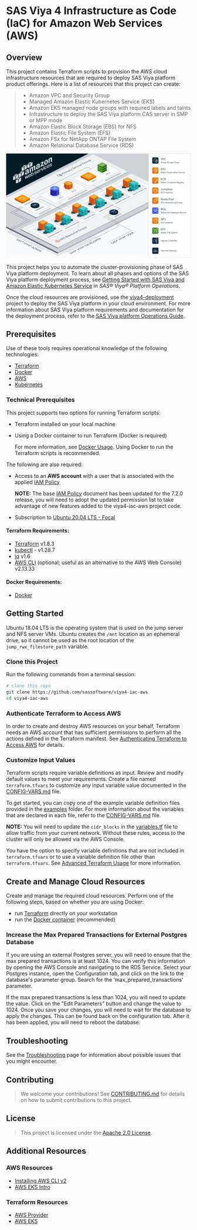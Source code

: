 # SAS Viya 4 Infrastructure as Code (IaC) for Amazon Web Services (AWS)

## Overview

This project contains Terraform scripts to provision the AWS cloud infrastructure resources that are required to deploy SAS Viya platform product offerings. Here is a list of resources that this project can create:

  >- Amazon VPC and Security Group
  >- Managed Amazon Elastic Kubernetes Service (EKS)
  >- Amazon EKS managed node groups with required labels and taints
  >- Infrastructure to deploy the SAS Viya platform CAS server in SMP or MPP mode
  >- Amazon Elastic Block Storage (EBS) for NFS
  >- Amazon Elastic File System (EFS)
  >- Amazon FSx for NetApp ONTAP File System
  >- Amazon Relational Database Service (RDS)

[<img src="./docs/images/viya4-iac-aws-diag.png" alt="Architecture Diagram" width="750"/>](./docs/images/viya4-iac-aws-diag.png?raw=true)

This project helps you to automate the cluster-provisioning phase of SAS Viya platform deployment. To learn about all phases and options of the
SAS Viya platform deployment process, see [Getting Started with SAS Viya and Amazon Elastic Kubernetes Service](https://documentation.sas.com/?cdcId=itopscdc&cdcVersion=default&docsetId=itopscon&docsetTarget=p111dd1k5z99kin1f7mciggn9wop.htm) in _SAS&reg; Viya&reg; Platform Operations_.

Once the cloud resources are provisioned, use the [viya4-deployment](https://github.com/sassoftware/viya4-deployment) project to deploy
the SAS Viya platform in your cloud environment. For more information about SAS Viya platform requirements and documentation for the deployment
process, refer to the [SAS Viya platform Operations Guide](https://documentation.sas.com/?cdcId=itopscdc&cdcVersion=default&docsetId=itopswlcm&docsetTarget=home.htm).

## Prerequisites

Use of these tools requires operational knowledge of the following technologies:

- [Terraform](https://www.terraform.io/intro/index.html)
- [Docker](https://www.docker.com/)
- [AWS](https://aws.amazon.com)
- [Kubernetes](https://kubernetes.io/docs/concepts/)

### Technical Prerequisites

This project supports two options for running Terraform scripts:
- Terraform installed on your local machine
- Using a Docker container to run Terraform (Docker is required)

  For more information, see [Docker Usage](./docs/user/DockerUsage.md). Using Docker to run the Terraform scripts is recommended.

The following are also required:
- Access to an **AWS account** with a user that is associated with the applied [IAM Policy](./files/policies/devops-iac-eks-policy.json)

  **NOTE:** The base [IAM Policy](./files/policies/devops-iac-eks-policy.json) document has been updated for the 7.2.0 release, you will need to adopt the updated permission list to take advantage of new features added to the viya4-iac-aws project code.
- Subscription to [Ubuntu 20.04 LTS - Focal](https://aws.amazon.com/marketplace/pp/prodview-iftkyuwv2sjxi)

#### Terraform Requirements:

- [Terraform](https://www.terraform.io/downloads.html) v1.8.3
- [kubectl](https://kubernetes.io/docs/tasks/tools/install-kubectl/) - v1.28.7
- [jq](https://stedolan.github.io/jq/) v1.6
- [AWS CLI](https://aws.amazon.com/cli) (optional; useful as an alternative to the AWS Web Console) v2.13.33

#### Docker Requirements:

- [Docker](https://docs.docker.com/get-docker/)

## Getting Started

Ubuntu 18.04 LTS is the operating system that is used on the jump server and NFS server VMs. Ubuntu creates the `/mnt` location as an ephemeral drive, so it cannot be used as the root location of the `jump_rwx_filestore_path` variable.

### Clone this Project

Run the following commands from a terminal session:

```bash
# clone this repo
git clone https://github.com/sassoftware/viya4-iac-aws
cd viya4-iac-aws
```

### Authenticate Terraform to Access AWS

In order to create and destroy AWS resources on your behalf, Terraform needs an AWS account that has sufficient permissions to perform all the actions defined in the Terraform manifest. See [Authenticating Terraform to Access AWS](./docs/user/TerraformAWSAuthentication.md) for details.


### Customize Input Values

Terraform scripts require variable definitions as input. Review and modify default values to meet your requirements. Create a file named
`terraform.tfvars` to customize any input variable value documented in the [CONFIG-VARS.md](docs/CONFIG-VARS.md) file.

To get started, you can copy one of the example variable definition files provided in the [examples](./examples) folder. For more information about the
variables that are declared in each file, refer to the [CONFIG-VARS.md](docs/CONFIG-VARS.md) file.

**NOTE:** You will need to update the `cidr_blocks` in the [variables.tf](variables.tf) file to allow traffic from your current network. Without these rules,
access to the cluster will only be allowed via the AWS Console.

You have the option to specify variable definitions that are not included in `terraform.tfvars` or to use a variable definition file other than
`terraform.tfvars`. See [Advanced Terraform Usage](docs/user/AdvancedTerraformUsage.md) for more information.

## Create and Manage Cloud Resources

Create and manage the required cloud resources. Perform one of the following steps, based on whether you are using Docker:

- run [Terraform](docs/user/TerraformUsage.md) directly on your workstation
- run the [Docker container](docs/user/DockerUsage.md) (recommended)

### Increase the Max Prepared Transactions for External Postgres Database

If you are using an external Postgres server, you will need to ensure that the max prepared transactions is at least 1024. You can verify this information by opening the AWS Console and navigating to the RDS Service. Select your Postgres instance, open the Configuration tab, and click on the link to the database's parameter group. Search for the 'max_prepared_transactions' parameter.

If the max prepared transactions is less than 1024, you will need to update the value. Click on the "Edit Parameters" button and change the value to 1024. Once you save your changes, you will need to wait for the database to apply the changes. This can be found back on the configuration tab. After it has been applied, you will need to reboot the database.

## Troubleshooting

See the [Troubleshooting](./docs/Troubleshooting.md) page for information about possible issues that you might encounter.

## Contributing

> We welcome your contributions! See [CONTRIBUTING.md](CONTRIBUTING.md) for details on how to submit contributions to this project.

## License

> This project is licensed under the [Apache 2.0 License](LICENSE).

## Additional Resources

### AWS Resources

- [Installing AWS CLI v2](https://docs.aws.amazon.com/cli/latest/userguide/install-cliv2.html)
- [AWS EKS Intro](https://docs.aws.amazon.com/eks/latest/userguide/what-is-eks.html)

### Terraform Resources

- [AWS Provider](https://registry.terraform.io/providers/hashicorp/aws/latest/docs)
- [AWS EKS](https://registry.terraform.io/providers/hashicorp/aws/latest/docs/resources/eks_cluster)
